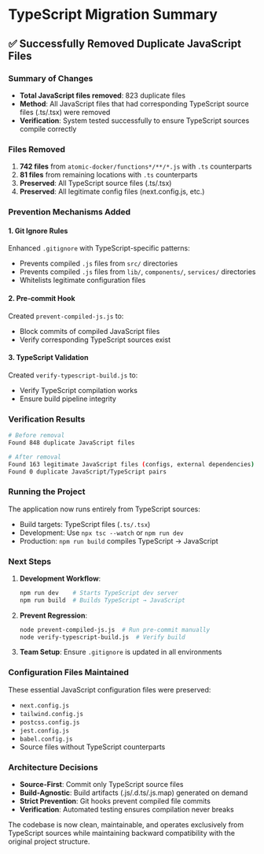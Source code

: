 # TypeScript Migration Summary

## ✅ Successfully Removed Duplicate JavaScript Files

### Summary of Changes
- **Total JavaScript files removed**: 823 duplicate files
- **Method**: All JavaScript files that had corresponding TypeScript source files (.ts/.tsx) were removed
- **Verification**: System tested successfully to ensure TypeScript sources compile correctly

### Files Removed
1. **742 files** from `atomic-docker/functions*/**/*.js` with `.ts` counterparts
2. **81 files** from remaining locations with `.ts` counterparts
3. **Preserved**: All TypeScript source files (.ts/.tsx)
4. **Preserved**: All legitimate config files (next.config.js, etc.)

### Prevention Mechanisms Added

#### 1. Git Ignore Rules
Enhanced `.gitignore` with TypeScript-specific patterns:
- Prevents compiled `.js` files from `src/` directories
- Prevents compiled `.js` files from `lib/`, `components/`, `services/` directories
- Whitelists legitimate configuration files

#### 2. Pre-commit Hook
Created `prevent-compiled-js.js` to:
- Block commits of compiled JavaScript files
- Verify corresponding TypeScript sources exist

#### 3. TypeScript Validation
Created `verify-typescript-build.js` to:
- Verify TypeScript compilation works
- Ensure build pipeline integrity

### Verification Results

```bash
# Before removal
Found 848 duplicate JavaScript files

# After removal
Found 163 legitimate JavaScript files (configs, external dependencies)
Found 0 duplicate JavaScript/TypeScript pairs
```

### Running the Project

The application now runs entirely from TypeScript sources:
- Build targets: TypeScript files (`.ts/.tsx`)
- Development: Use `npx tsc --watch` or `npm run dev`
- Production: `npm run build` compiles TypeScript → JavaScript

### Next Steps

1. **Development Workflow**:
   ```bash
   npm run dev    # Starts TypeScript dev server
   npm run build  # Builds TypeScript → JavaScript
   ```

2. **Prevent Regression**:
   ```bash
   node prevent-compiled-js.js  # Run pre-commit manually
   node verify-typescript-build.js  # Verify build
   ```

3. **Team Setup**: Ensure `.gitignore` is updated in all environments

### Configuration Files Maintained
These essential JavaScript configuration files were preserved:
- `next.config.js`
- `tailwind.config.js`
- `postcss.config.js`
- `jest.config.js`
- `babel.config.js`
- Source files without TypeScript counterparts

### Architecture Decisions
- **Source-First**: Commit only TypeScript source files
- **Build-Agnostic**: Build artifacts (.js/.d.ts/.js.map) generated on demand
- **Strict Prevention**: Git hooks prevent compiled file commits
- **Verification**: Automated testing ensures compilation never breaks

The codebase is now clean, maintainable, and operates exclusively from TypeScript sources while maintaining backward compatibility with the original project structure.
